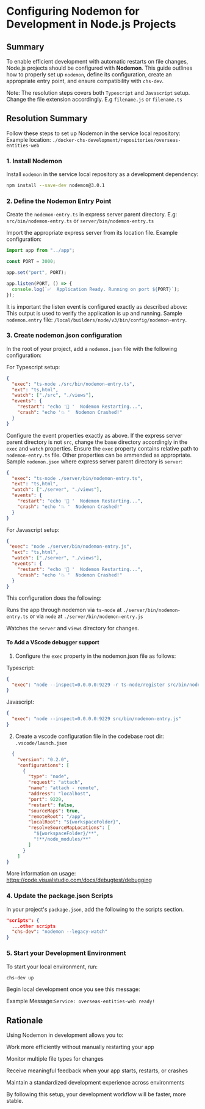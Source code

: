 # Configuring Nodemon for Development in Node.js Projects

## Summary

To enable efficient development with automatic restarts on file changes, Node.js projects should be configured with **Nodemon**. This guide outlines how to properly set up `nodemon`, define its configuration, create an appropriate entry point, and ensure compatibility with `chs-dev`.

Note: The resolution steps covers both `Typescript` and `Javascript` setup. Change the file extension accordingly.
E.g `filename.js` or `filename.ts`

## Resolution Summary

Follow these steps to set up Nodemon in the service local repository:
Example location: `./docker-chs-development/repositories/overseas-entities-web`

### 1. Install Nodemon

Install `nodemon` in the service local repository as a development dependency:

```bash
npm install --save-dev nodemon@3.0.1

```

### 2. Define the Nodemon Entry Point

Create the `nodemon-entry.ts` in express server parent directory.
E.g: `src/bin/nodemon-entry.ts` or `server/bin/nodemon-entry.ts`

Import the appropriate express server from its location file.
Example configuration:

```ts
import app from "../app";

const PORT = 3000;

app.set("port", PORT);

app.listen(PORT, () => {
  console.log(`✅  Application Ready. Running on port ${PORT}`);
});

```
It is important the listen event is configured exactly as described above:
This output is used to verify the application is up and running.
Sample `nodemon.entry` file: `/local/builders/node/v3/bin/config/nodemon-entry`.


### 3. Create nodemon.json configuration
In the root of your project, add a `nodemon.json` file with the following configuration:

For Typescript setup:
```json
{
  "exec": "ts-node ./src/bin/nodemon-entry.ts",
  "ext": "ts,html",
  "watch": ["./src", "./views"],
  "events": {
    "restart": "echo '🔄 '  Nodemon Restarting...",
    "crash": "echo '💥 '  Nodemon Crashed!"
  }
}

```
Configure the event properties exactly as above. If the express server parent
directory is not `src`, change the base directory accordingly in the `exec`
and `watch` properties. Ensure the `exec` property contains relative path to `nodemon-entry.ts` file.
Other properties can be ammended as appropriate.
Sample `nodemon.json` where express server parent directory is `server`:

```json
{
  "exec": "ts-node ./server/bin/nodemon-entry.ts",
  "ext": "ts,html",
  "watch": ["./server", "./views"],
  "events": {
    "restart": "echo '🔄 '  Nodemon Restarting...",
    "crash": "echo '💥 '  Nodemon Crashed!"
  }
}

```

For Javascript setup:
```json
{
 "exec": "node ./server/bin/nodemon-entry.js",
  "ext": "ts,html",
  "watch": ["./server", "./views"],
  "events": {
    "restart": "echo '🔄 '  Nodemon Restarting...",
    "crash": "echo '💥 '  Nodemon Crashed!"
  }
}

```
This configuration does the following:

Runs the app through nodemon via `ts-node` at `./server/bin/nodemon-entry.ts` or via `node` at `./server/bin/nodemon-entry.js`

Watches the `server` and `views` directory for changes.

#### To Add a VScode debugger support
1. Configure the `exec` property in the nodemon.json file as follows:

Typescript:
```json
{
  "exec": "node --inspect=0.0.0.0:9229 -r ts-node/register src/bin/nodemon-entry.ts",
}
```
Javascript:
```json
{
  "exec": "node --inspect=0.0.0.0:9229 src/bin/nodemon-entry.js"
}
```
2. Create a vscode configuration file in the codebase root dir: `.vscode/launch.json`

```json
  {
    "version": "0.2.0",
    "configurations": [
      {
        "type": "node",
        "request": "attach",
        "name": "attach - remote",
        "address": "localhost",
        "port": 9229,
        "restart": false,
        "sourceMaps": true,
        "remoteRoot": "/app",
        "localRoot": "${workspaceFolder}",
        "resolveSourceMapLocations": [
          "${workspaceFolder}/**",
          "!**/node_modules/**"
        ]
      }
    ]
}

```
More information on usage: https://code.visualstudio.com/docs/debugtest/debugging


### 4. Update the package.json Scripts

In your project's `package.json`, add the following to the scripts section.

```json
"scripts": {
  ...other scripts
  "chs-dev": "nodemon --legacy-watch"
}
```

### 5. Start your Development Environment

To start your local environment, run:

```bash
chs-dev up

```
Begin local development once you see this message:

Example Message:`Service: overseas-entities-web ready!`



## Rationale
Using Nodemon in development allows you to:

Work more efficiently without manually restarting your app

Monitor multiple file types for changes

Receive meaningful feedback when your app starts, restarts, or crashes

Maintain a standardized development experience across environments

By following this setup, your development workflow will be faster,
more stable.

